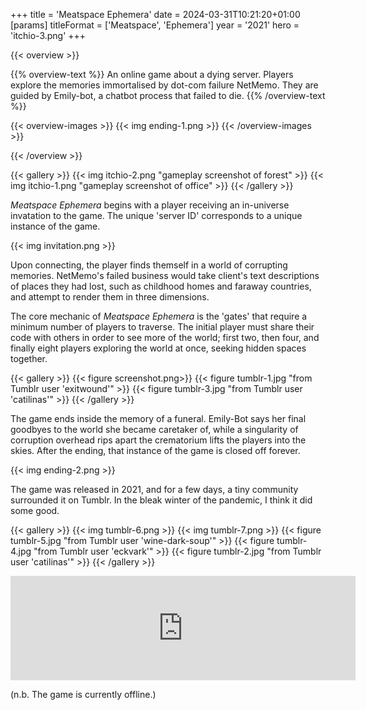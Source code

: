 +++
title = 'Meatspace Ephemera'
date = 2024-03-31T10:21:20+01:00
[params]
    titleFormat = ['Meatspace', 'Ephemera']
    year = '2021'
    hero = 'itchio-3.png'
+++

{{< overview >}}

{{% overview-text %}}
An online game about a dying server. Players explore the memories immortalised by dot-com failure NetMemo. They are guided by Emily-bot, a chatbot process that failed to die.
{{% /overview-text %}}

{{< overview-images >}}
{{< img ending-1.png >}}
{{< /overview-images >}}

{{< /overview >}}

{{< gallery >}}
{{< img itchio-2.png "gameplay screenshot of forest" >}}
{{< img itchio-1.png "gameplay screenshot of office" >}}
{{< /gallery >}}

*Meatspace Ephemera* begins with a player receiving an in-universe invatation to the game. The unique 'server ID' corresponds to a unique instance of the game.

{{< img invitation.png >}}

Upon connecting, the player finds themself in a world of corrupting memories. NetMemo's failed business would take client's text descriptions of places they had lost, such as childhood homes and faraway countries, and attempt to render them in three dimensions.

The core mechanic of *Meatspace Ephemera* is the 'gates' that require a minimum number of players to traverse. The initial player must share their code with others in order to see more of the world; first two, then four, and finally eight players exploring the world at once, seeking hidden spaces together.

{{< gallery >}}
{{< figure screenshot.png>}}
{{< figure tumblr-1.jpg "from Tumblr user 'exitwound'" >}}
{{< figure tumblr-3.jpg "from Tumblr user 'catilinas'" >}}
{{< /gallery >}}

The game ends inside the memory of a funeral. Emily-Bot says her final goodbyes to the world she became caretaker of, while a singularity of corruption overhead rips apart the crematorium lifts the players into the skies. After the ending, that instance of the game is closed off forever.

{{< img ending-2.png >}}

The game was released in 2021, and for a few days, a tiny community surrounded it on Tumblr. In the bleak winter of the pandemic, I think it did some good.

{{< gallery >}}
{{< img tumblr-6.png >}}
{{< img tumblr-7.png >}}
{{< figure tumblr-5.jpg "from Tumblr user 'wine-dark-soup'" >}}
{{< figure tumblr-4.jpg "from Tumblr user 'eckvark'" >}}
{{< figure tumblr-2.jpg "from Tumblr user 'catilinas'" >}}
{{< /gallery >}}

<iframe frameborder="0" src="https://itch.io/embed/917677" width="552" height="167"><a href="https://worldenddisk.itch.io/meatspace-ephemera">Meatspace Ephemera by WORLDENDDISK</a></iframe>

(n.b. The game is currently offline.)